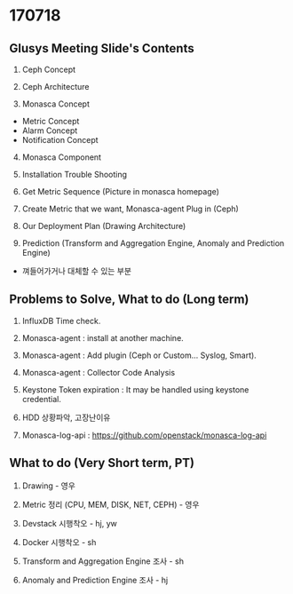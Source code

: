 # 170718

## Glusys Meeting Slide's Contents

1. Ceph Concept

2. Ceph Architecture

3. Monasca Concept
  * Metric Concept
  * Alarm Concept
  * Notification Concept

4. Monasca Component

5. Installation Trouble Shooting

6. Get Metric Sequence (Picture in monasca homepage)

7. Create Metric that we want, Monasca-agent Plug in (Ceph)

8. Our Deployment Plan (Drawing Architecture)

9. Prediction (Transform and Aggregation Engine, Anomaly and Prediction Engine)
  * 껴들어가거나 대체할 수 있는 부분
  

## Problems to Solve, What to do (Long term)

1. InfluxDB Time check.

2. Monasca-agent : install at another machine.

3. Monasca-agent : Add plugin (Ceph or Custom... Syslog, Smart).

4. Monasca-agent : Collector Code Analysis

5. Keystone Token expiration : It may be handled using keystone credential.

6. HDD 상황파악, 고장난이유 

7. Monasca-log-api : https://github.com/openstack/monasca-log-api

## What to do (Very Short term, PT)

1. Drawing - 영우

2. Metric 정리 (CPU, MEM, DISK, NET, CEPH) - 영우

3. Devstack 시행착오 - hj, yw

4. Docker 시행착오 - sh

5. Transform and Aggregation Engine 조사 - sh

6. Anomaly and Prediction Engine 조사 - hj
